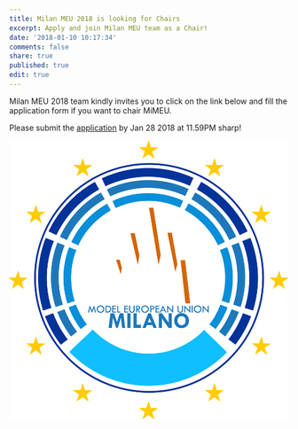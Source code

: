 ```yaml
---
title: Milan MEU 2018 is looking for Chairs
excerpt: Apply and join Milan MEU team as a Chair!
date: '2018-01-10 10:17:34'
comments: false
share: true
published: true
edit: true
---
```

Milan MEU 2018 team kindly invites you to click on the link below and fill the application form if you want to chair MiMEU.

Please submit the [application](https://goo.gl/forms/uuQGb3uiB5bhCc4Y2) by Jan 28 2018 at 11.59PM sharp!

![null](/assets/images/23559677_1915987315317244_992415497384255975_n.png)
